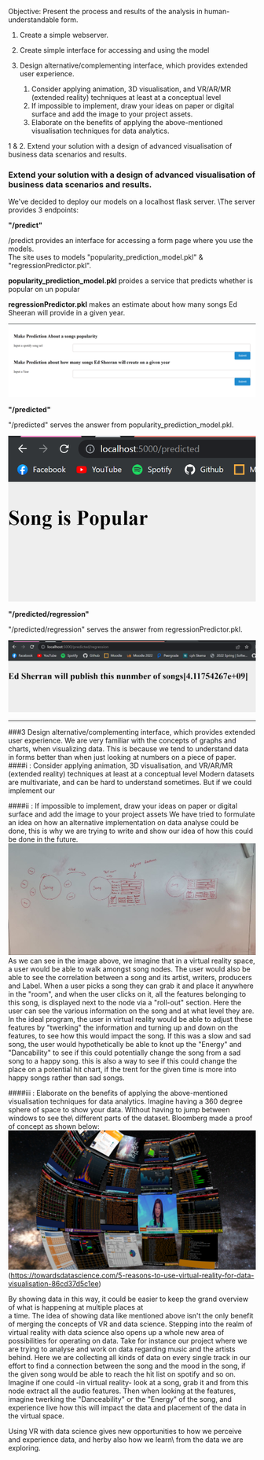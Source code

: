 Objective: Present the process and results of the analysis in human-understandable form.

1. Create a simple webserver.


3. Create simple interface for accessing and using the model


3. Design alternative/complementing interface, which provides extended user experience.
   1. Consider applying animation, 3D visualisation, and VR/AR/MR (extended reality) techniques at least at a conceptual level
   2. If impossible to implement, draw your ideas on paper or digital surface and add the image to your project assets.
   3. Elaborate on the benefits of applying the above-mentioned visualisation techniques for data analytics.


1 & 2. Extend your solution with a design of advanced visualisation of business data scenarios and results.

### Extend your solution with a design of advanced visualisation of business data scenarios and results.

We've decided to deploy our models on a localhost flask server. 
\The server provides 3 endpoints:

**"/predict"**

/predict provides an interface for accessing a form page where you use the models.\
The site uses to models "popularity_prediction_model.pkl" & "regressionPredictor.pkl".

**popularity_prediction_model.pkl** proides a service that predicts whether is popular on un popular


**regressionPredictor.pkl** makes an estimate about how many songs Ed Sheeran will provide in a given year.

![img_10.png](img_10.png)

**"/predicted"**

"/predicted" serves the answer from popularity_prediction_model.pkl.

![img_11.png](img_11.png)


**"/predicted/regression"**

"/predicted/regression" serves the answer from regressionPredictor.pkl.

![img_12.png](img_12.png)
***



###3 Design alternative/complementing interface, which provides extended user experience.
We are very familiar with the concepts of graphs and charts, when visualizing data. This is because we tend to understand
data in forms better than when just looking at numbers on a piece of paper.\
####i : Consider applying animation, 3D visualisation, and VR/AR/MR (extended reality) techniques at least at a conceptual level
Modern datasets are multivariate, and can be hard to understand sometimes. But if we could implement our
 

####ii : If impossible to implement, draw your ideas on paper or digital surface and add the image to your project assets
We have tried to formulate an idea on how an alternative implementation on data analyse could be done, this is why we are trying to write
and show our idea of how this could be done in the future.
![img_10.png](alternative_way_of_observing_data.png)
As we can see in the image above, we imagine that in a virtual reality space, a user would be able to walk amongst song nodes.
The user would also be able to see the correlation between a song and its artist, writers, producers and Label.
When a user picks a song they can grab it and place it anywhere in the "room", and when the user clicks on it, all the features belonging to this song, is displayed
next to the node via a "roll-out" section. Here the user can see the various information on the song and at what level they are.
In the ideal program, the user in virtual reality would be able to adjust these features by "twerking" the information and 
turning up and down on the features, to see how this would impact the song. 
If this was a slow and sad song, the user would hypothetically be able to knot up the "Energy" and "Dancability" to see if this could
potentially change the song from a sad song to a happy song.
this is also a way to see if this could change the place on a potential hit chart, if the trent for the given time is more into 
happy songs rather than sad songs.



####iii : Elaborate on the benefits of applying the above-mentioned visualisation techniques for data analytics.
Imagine having a 360 degree sphere of space to show your data. Without having to jump between windows to see the\ 
different parts of the dataset. 
Bloomberg made a proof of concept as shown below:
![img_10.png](Bloomberg.png)\
(https://towardsdatascience.com/5-reasons-to-use-virtual-reality-for-data-visualisation-86cd37d5c1ee) 

By showing data in this way, it could be easier to keep the grand overview of what is happening at multiple places at\
a time.
The idea of showing data like mentioned above isn't the only benefit of merging the concepts of VR and data science.
Stepping into the realm of virtual reality with data science also opens up a whole new area of possibilities for operating
on data. Take for instance our project where we are trying to analyse and work on data regarding music and the artists behind.
Here we are collecting all kinds of data on every single track in our effort to find a connection between the song and the
mood in the song, if the given song would be able to reach the hit list on spotify and so on. Imagine if one could
-in virtual reality- look at a song, grab it and from this node extract all the audio features.
Then when looking at the features, imagine twerking the "Danceability" or the "Energy" of the song, and experience live
how this will impact the data and placement of the data in the virtual space.

Using VR with data science gives new opportunities to how we perceive and experience data, and herby also how we learn\ 
from the data we are exploring.

